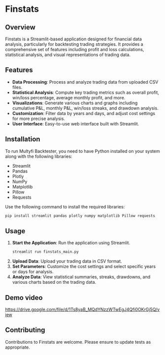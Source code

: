 # Finstats

## Overview

Finstats is a Streamlit-based application designed for financial data analysis, particularly for backtesting trading strategies. It provides a comprehensive set of features including profit and loss calculations, statistical analysis, and visual representations of trading data.

## Features

- **Data Processing**: Process and analyze trading data from uploaded CSV files.
- **Statistical Analysis**: Compute key trading metrics such as overall profit, win/loss percentage, average monthly profit, and more.
- **Visualizations**: Generate various charts and graphs including cumulative P&L, monthly P&L, win/loss streaks, and drawdown analysis.
- **Customization**: Filter data by years and days, and adjust cost settings for more precise analysis.
- **User Interface**: Easy-to-use web interface built with Streamlit.

## Installation

To run Multyfi Backtester, you need to have Python installed on your system along with the following libraries:
- Streamlit
- Pandas
- Plotly
- NumPy
- Matplotlib
- Pillow
- Requests

Use the following command to install the required libraries:

```bash
pip install streamlit pandas plotly numpy matplotlib Pillow requests
```

## Usage

1. **Start the Application**: Run the application using Streamlit.
    ```bash
    streamlit run finstats_main.py
    ```
2. **Upload Data**: Upload your trading data in CSV format.
3. **Set Parameters**: Customize the cost settings and select specific years or days for analysis.
4. **Analyze Data**: View statistical summaries, streaks, drawdowns, and various charts based on the trading data.

## Demo video

https://drive.google.com/file/d/1Ts8yaB_MQdYNzzWTwEgJ4Qfi0OKrGj5Q/view

## Contributing

Contributions to Finstats are welcome. Please ensure to update tests as appropriate.

